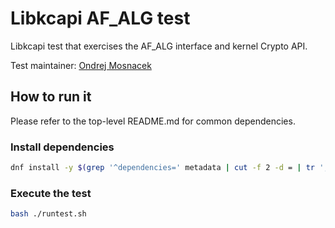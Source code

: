 # Libkcapi AF_ALG test

Libkcapi test that exercises the AF_ALG interface and kernel Crypto API.

Test maintainer: [Ondrej Mosnacek](mailto:omosnace@redhat.com)

## How to run it
Please refer to the top-level README.md for common dependencies.

### Install dependencies
```bash
dnf install -y $(grep '^dependencies=' metadata | cut -f 2 -d = | tr ';' ' ')
```

### Execute the test
```bash
bash ./runtest.sh
```
